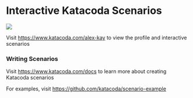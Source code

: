 # Interactive Katacoda Scenarios

[![](http://shields.katacoda.com/katacoda/alex-kay/count.svg)](https://www.katacoda.com/alex-kay "Get your profile on Katacoda.com")

Visit https://www.katacoda.com/alex-kay to view the profile and interactive scenarios

### Writing Scenarios
Visit https://www.katacoda.com/docs to learn more about creating Katacoda scenarios

For examples, visit https://github.com/katacoda/scenario-example
